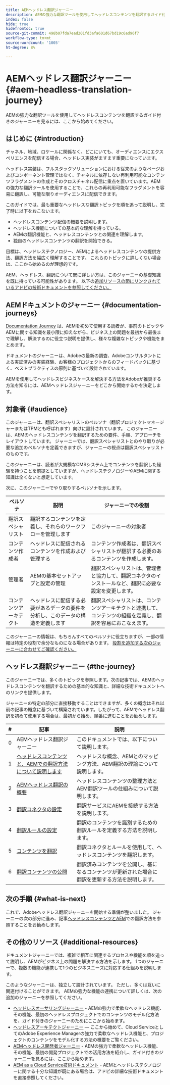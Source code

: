 ```yaml
---
title: AEMヘッドレス翻訳ジャーニー
description: AEMの強力な翻訳ツールを使用してヘッドレスコンテンツを翻訳するガイド付きのジャーニーを見るには、ここから始めてください。
index: false
hide: true
hidefromtoc: true
source-git-commit: 498b07fda7ead201fd3afa601d67bd19c6ad96f7
workflow-type: tm+mt
source-wordcount: '1005'
ht-degree: 8%

---
```


# AEMヘッドレス翻訳ジャーニー {#aem-headless-translation-journey}

AEMの強力な翻訳ツールを使用してヘッドレスコンテンツを翻訳するガイド付きのジャーニーを見るには、ここから始めてください。

## はじめに {#introduction}

チャネル、地域、ロケールに関係なく、どこにいても、オーディエンスにエクスペリエンスを配信する場合、ヘッドレス実装がますます重要になっています。

ヘッドレス実装は、フルスタックソリューションにおける従来のようなページおよびコンポーネント管理ではなく、チャネルに依存しない再利用可能なコンテンツフラグメントの作成とそのクロスチャネル配信に重点を置いています。AEMの強力な翻訳ツールを使用することで、これらの再利用可能なフラグメントを容易に翻訳し、可能な限りオーディエンスに配信できます。

このガイドでは、最も重要なヘッドレスな翻訳トピックを順を追って説明し、完了時に以下をおこないます。

* ヘッドレスコンテンツ配信の概要を説明します。
* ヘッドレス機能についての基本的な理解を持っている。
* AEMの翻訳機能と、ヘッドレスコンテンツとの関連を理解します。
* 独自のヘッドレスコンテンツの翻訳を開始できる。

目標は、ヘッドレステクノロジー、AEMによるヘッドレスコンテンツの提供方法、翻訳方法を幅広く理解することです。 これらのトピックに詳しくない場合は、ここから始めるのが理想的です。

AEM、ヘッドレス、翻訳について既に詳しい方は、このジャーニーの基礎知識を既に持っている可能性があります。 以下の[追加リソースの節にリンクされているアドビの技術ドキュメントを参照してください。](#additional-resources)

## AEMドキュメントのジャーニー {#documentation-journeys}

[Documentation Journey](/help/journey-documentation/home.md) は、AEMを初めて使用する読者が、事前のトピックやAEMに関する知識を最小限に抑えながら、ビジネス上の問題を最初から最後まで理解し、解決するのに役立つ説明を提供し、様々な複雑なトピックや機能をまとめます。

ドキュメントのジャーニーは、Adobeの最新の調査、Adobeコンサルタントによる実証済みの実装経験、お客様のプロジェクトからのフィードバックに基づく、ベストプラクティスの原則に基づいて設計されています。

AEMを使用してヘッドレスビジネスケースを解決する方法をAdobeが推奨する方法を知るには、AEMヘッドレスジャーニーをどこから開始するかを決定します。

## 対象者 {#audience}

このジャーニーは、翻訳スペシャリストのペルソナ（翻訳プロジェクトマネージャーまたはTPMとも呼ばれます）向けに設計されています。 このジャーニーは、AEMのヘッドレスコンテンツを翻訳するための要件、手順、アプローチをレイアウトしています。 ジャーニーでは、翻訳スペシャリストとのやり取りが必要な追加のペルソナを定義できますが、ジャーニーの視点は翻訳スペシャリストのものです。

このジャーニーは、読者が大規模なCMSシステム上でコンテンツを翻訳した経験を持つことを前提としていますが、ヘッドレステクノロジーやAEMに関する知識は全くないと想定しています。

次に、このジャーニーでやり取りするペルソナを示します。

| ペルソナ | 説明 | ジャーニーでの役割 |
|---|---|---|
| 翻訳スペシャリスト | 翻訳するコンテンツを定義し、それらのワークフローを管理します | このジャーニーの対象者 |
| コンテンツ作成者 | ヘッドレスに配信されるコンテンツを作成および管理する | コンテンツ作成者は、翻訳スペシャリストが翻訳する必要のあるコンテンツを作成します。 |
| 管理者 | AEMの基本セットアップと設定の管理 | 翻訳スペシャリストは、管理者と協力して、翻訳コネクタのインストールなど、翻訳に必要な設定を変更します。 |
| コンテンツアーキテクト | ヘッドレスに配信する必要があるデータの要件を分析し、このデータの構造を定義します | 翻訳スペシャリストは、コンテンツアーキテクトと連携して、コンテンツの組織を定義し、翻訳を容易におこなえます。 |

このジャーニーの情報は、もちろんすべてのペルソナに役立ちますが、一部の情報は特定の役割で余分なものになる場合があります。 [役割を追加する次のジャーニーに合わせてご確認ください。](/help/journey-documentation/home.md#journeys)

## ヘッドレス翻訳ジャーニー {#the-journey}

このジャーニーでは、多くのトピックを参照します。次の記事では、AEMのヘッドレスコンテンツを翻訳するための基本的な知識と、詳細な技術ドキュメントへのリンクを提供します。

ジャーニーの特定の部分に直接移動することはできますが、多くの概念はそれ以前の記事の概念に基づいて構築されています。したがって、AEMでヘッドレス翻訳を初めて使用する場合は、最初から始め、順番に進むことをお勧めします。

| # | 記事 | 説明 |
|---|---|---|
| 0 | AEMヘッドレス翻訳ジャーニー | このドキュメントでは、以下について説明します。 |
| 1 | [ヘッドレスコンテンツと、AEMでの翻訳方法について説明します](learn-about.md) | ヘッドレスな概念、AEMとのマッピング方法、AEM翻訳の理論について説明します。 |
| 2 | [AEMヘッドレス翻訳の概要](getting-started.md) | ヘッドレスコンテンツの整理方法とAEM翻訳ツールの仕組みについて説明します。 |
| 3 | [翻訳コネクタの設定](configure-connector.md) | 翻訳サービスにAEMを接続する方法を説明します。 |
| 4 | [翻訳ルールの設定](translation-rules.md) | 翻訳のコンテンツを識別するための翻訳ルールを定義する方法を説明します。 |
| 5 | [コンテンツを翻訳](translate-content.md) | 翻訳コネクタとルールを使用して、ヘッドレスコンテンツを翻訳します。 |
| 6 | [翻訳コンテンツの公開](publish-content.md) | 翻訳済みコンテンツを公開し、基になるコンテンツが更新された場合に翻訳を更新する方法を説明します。 |

## 次の手順 {#what-is-next}

これで、Adobeヘッドレス翻訳ジャーニーを開始する準備が整いました。 ジャーニーの次の部分に進み、記事[ヘッドレスコンテンツとAEM](learn-about.md)での翻訳方法を参照することをお勧めします。

## その他のリソース {#additional-resources}

ドキュメントジャーニーでは、複雑で相互に関連するプロセスや機能を順を追って説明し、AEMがビジネス上の問題を解決する方法を示します。 1つのジャーニーで、複数の機能が連携して1つのビジネスニーズに対応する仕組みを説明します。

このようなジャーニーは、独立して設計されています。 ただし、多くは互いに関連付けることができます。 AEMの強力な機能の連携について詳しくは、次の追加のジャーニーを参照してください。

* [ヘッドレスオーサリングジャーニー](/help/journey-headless/author/overview.md)  - AEMの強力で柔軟なヘッドレス機能、その機能、最初のヘッドレスプロジェクトでのコンテンツのモデル化方法を、ガイド付きのジャーニーのためにここから始めます。
* [ヘッドレスアーキテクトジャーニー](/help/journey-headless/architect/overview.md)  — ここから始めて、Cloud ServiceとしてのAdobe Experience Managerの強力で柔軟なヘッドレス機能と、プロジェクトのコンテンツをモデル化する方法の概要をご覧ください。
* [AEMヘッドレス開発者ジャーニー](/help/journey-headless/developer/overview.md)  - AEMの強力で柔軟なヘッドレス機能、その機能、最初の開発プロジェクトでの活用方法を紹介し、ガイド付きのジャーニーを見るには、ここから始めます。
* [AEM as a Cloud Service技術ドキュメント](https://experienceleague.adobe.com/docs/experience-manager-cloud-service.html?lang=ja)  - AEMとヘッドレステクノロジーに関する十分な知識が既にある場合は、アドビの詳細な技術ドキュメントを直接参照してください。
